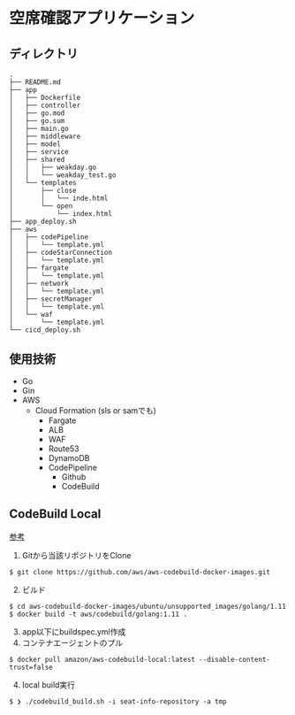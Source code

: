 # 空席確認アプリケーション

## ディレクトリ
```
.
├── README.md
├── app
│   ├── Dockerfile
│   ├── controller
│   ├── go.mod
│   ├── go.sum
│   ├── main.go
│   ├── middleware
│   ├── model
│   ├── service
│   ├── shared
│   │   ├── weakday.go
│   │   └── weakday_test.go
│   └── templates
│       ├── close
│       │   └── inde.html
│       └── open
│           └── index.html
├── app_deploy.sh
├── aws
│   ├── codePipeline
│   │   └── template.yml
│   ├── codeStarConnection
│   │   └── template.yml
│   ├── fargate
│   │   └── template.yml
│   ├── network
│   │   └── template.yml
│   ├── secretManager
│   │   └── template.yml
│   └── waf
│       └── template.yml
└── cicd_deploy.sh
```

## 使用技術
- Go
- Gin
- AWS
  - Cloud Formation (sls or samでも)
    - Fargate
    - ALB
    - WAF
    - Route53
    - DynamoDB
    - CodePipeline
      - Github
      - CodeBuild

## CodeBuild Local
[参考](https://docs.aws.amazon.com/ja_jp/codebuild/latest/userguide/use-codebuild-agent.html)
1. Gitから当該リポジトリをClone
```shell
$ git clone https://github.com/aws/aws-codebuild-docker-images.git
```
2. ビルド
```shell
$ cd aws-codebuild-docker-images/ubuntu/unsupported_images/golang/1.11
$ docker build -t aws/codebuild/golang:1.11 .
```
3. app以下にbuildspec.yml作成
4. コンテナエージェントのプル
```shell
$ docker pull amazon/aws-codebuild-local:latest --disable-content-trust=false
```
4. local build実行
```shell
$ ❯ ./codebuild_build.sh -i seat-info-repository -a tmp
```